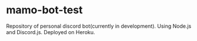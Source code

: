 # mamo-bot-test

Repository of personal discord bot(currently in development).
Using Node.js and Discord.js.
Deployed on Heroku.
